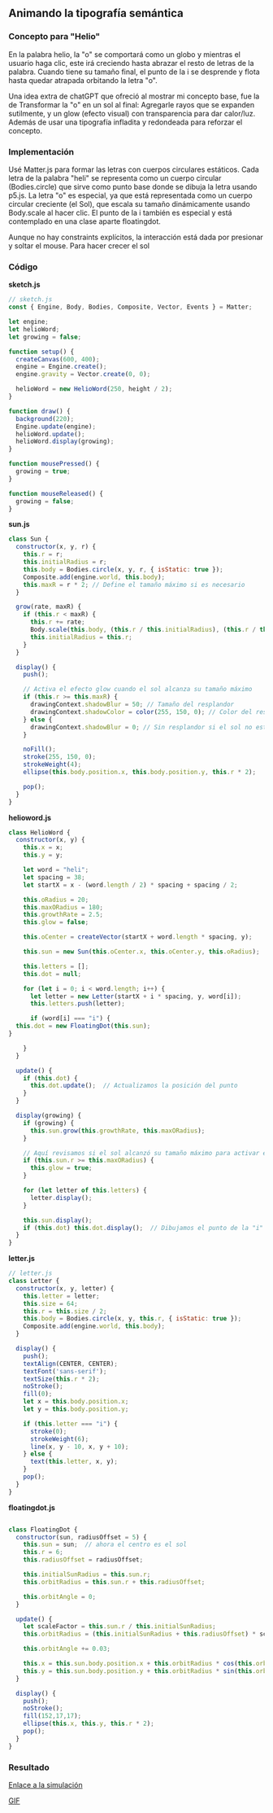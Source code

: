 ## Animando la tipografía semántica
### Concepto para "Helio"
En la palabra helio, la "o" se comportará como un globo y mientras el usuario haga clic, este irá creciendo hasta abrazar el resto de letras de la palabra. Cuando tiene su tamaño final, el punto de la i se desprende y flota hasta quedar atrapada orbitando la letra "o".

Una idea extra de chatGPT que ofreció al mostrar mi concepto base, fue la de Transformar la "o" en un sol al final: Agregarle rayos que se expanden sutilmente, y un glow (efecto visual) con transparencia para dar calor/luz. Además de usar una tipografía infladita y redondeada para reforzar el concepto.

### Implementación
Usé Matter.js para formar las letras con cuerpos circulares estáticos. Cada letra de la palabra "heli" se representa como un cuerpo circular (Bodies.circle) que sirve como punto base donde se dibuja la letra usando p5.js. La letra "o" es especial, ya que está representada como un cuerpo circular creciente (el Sol), que escala su tamaño dinámicamente usando Body.scale al hacer clic. El punto de la i también es especial y está contemplado en una clase aparte floatingdot.

Aunque no hay constraints explícitos, la interacción está dada por presionar y soltar el mouse. Para hacer crecer el sol

### Código
**sketch.js**
``` js
// sketch.js
const { Engine, Body, Bodies, Composite, Vector, Events } = Matter;

let engine;
let helioWord;
let growing = false;

function setup() {
  createCanvas(600, 400);
  engine = Engine.create();
  engine.gravity = Vector.create(0, 0);

  helioWord = new HelioWord(250, height / 2);
}

function draw() {
  background(220);
  Engine.update(engine);
  helioWord.update();
  helioWord.display(growing);
}

function mousePressed() {
  growing = true;
}

function mouseReleased() {
  growing = false;
}
```

**sun.js**
``` js
class Sun {
  constructor(x, y, r) {
    this.r = r;
    this.initialRadius = r;
    this.body = Bodies.circle(x, y, r, { isStatic: true });
    Composite.add(engine.world, this.body);
    this.maxR = r * 2; // Define el tamaño máximo si es necesario
  }

  grow(rate, maxR) {
    if (this.r < maxR) {
      this.r += rate;
      Body.scale(this.body, (this.r / this.initialRadius), (this.r / this.initialRadius));
      this.initialRadius = this.r;
    }
  }

  display() {
    push();

    // Activa el efecto glow cuando el sol alcanza su tamaño máximo
    if (this.r >= this.maxR) {
      drawingContext.shadowBlur = 50; // Tamaño del resplandor
      drawingContext.shadowColor = color(255, 150, 0); // Color del resplandor
    } else {
      drawingContext.shadowBlur = 0; // Sin resplandor si el sol no está en su tamaño máximo
    }

    noFill();
    stroke(255, 150, 0);
    strokeWeight(4);
    ellipse(this.body.position.x, this.body.position.y, this.r * 2);

    pop();
  }
}
```

**helioword.js**
``` js
class HelioWord {
  constructor(x, y) {
    this.x = x;
    this.y = y;

    let word = "heli";
    let spacing = 38;
    let startX = x - (word.length / 2) * spacing + spacing / 2;

    this.oRadius = 20;
    this.maxORadius = 180;
    this.growthRate = 2.5;
    this.glow = false;

    this.oCenter = createVector(startX + word.length * spacing, y);

    this.sun = new Sun(this.oCenter.x, this.oCenter.y, this.oRadius);

    this.letters = [];
    this.dot = null;

    for (let i = 0; i < word.length; i++) {
      let letter = new Letter(startX + i * spacing, y, word[i]);
      this.letters.push(letter);

      if (word[i] === "i") {
  this.dot = new FloatingDot(this.sun);
}

    }
  }

  update() {
    if (this.dot) {
      this.dot.update();  // Actualizamos la posición del punto
    }
  }

  display(growing) {
    if (growing) {
      this.sun.grow(this.growthRate, this.maxORadius);
    }

    // Aquí revisamos si el sol alcanzó su tamaño máximo para activar el resplandor
    if (this.sun.r >= this.maxORadius) {
      this.glow = true;
    }

    for (let letter of this.letters) {
      letter.display();
    }

    this.sun.display();
    if (this.dot) this.dot.display();  // Dibujamos el punto de la "i"
  }
}
```

**letter.js**
``` js
// letter.js
class Letter {
  constructor(x, y, letter) {
    this.letter = letter;
    this.size = 64;
    this.r = this.size / 2;
    this.body = Bodies.circle(x, y, this.r, { isStatic: true });
    Composite.add(engine.world, this.body);
  }

  display() {
    push();
    textAlign(CENTER, CENTER);
    textFont('sans-serif');
    textSize(this.r * 2);
    noStroke();
    fill(0);
    let x = this.body.position.x;
    let y = this.body.position.y;

    if (this.letter === "i") {
      stroke(0);
      strokeWeight(6);
      line(x, y - 10, x, y + 10);
    } else {
      text(this.letter, x, y);
    }
    pop();
  }
}
```

**floatingdot.js**
``` js

class FloatingDot {
  constructor(sun, radiusOffset = 5) {
    this.sun = sun;  // ahora el centro es el sol
    this.r = 6;
    this.radiusOffset = radiusOffset;

    this.initialSunRadius = this.sun.r;
    this.orbitRadius = this.sun.r + this.radiusOffset;

    this.orbitAngle = 0;
  }

  update() {
    let scaleFactor = this.sun.r / this.initialSunRadius;
    this.orbitRadius = (this.initialSunRadius + this.radiusOffset) * scaleFactor;

    this.orbitAngle += 0.03;

    this.x = this.sun.body.position.x + this.orbitRadius * cos(this.orbitAngle);
    this.y = this.sun.body.position.y + this.orbitRadius * sin(this.orbitAngle);
  }

  display() {
    push();
    noStroke();
    fill(152,17,17);
    ellipse(this.x, this.y, this.r * 2);
    pop();
  }
}

```

### Resultado
[Enlace a la simulación](https://editor.p5js.org/SofiaLezcanoArenas/sketches/NWhcuIGE3)

[GIF](https://www.canva.com/design/DAGmyFZItZA/y4NH_EtRmja-_MPS6bnKuQ/watch?utm_content=DAGmyFZItZA&utm_campaign=designshare&utm_medium=link2&utm_source=uniquelinks&utlId=hbbbf34b9e4)
